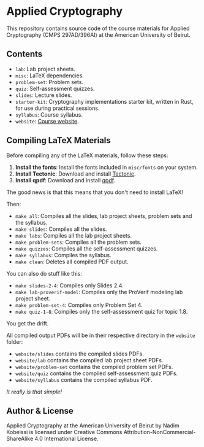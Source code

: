 # Applied Cryptography

This repository contains source code of the course materials for Applied Cryptography (CMPS 297AD/396AI) at the American University of Beirut.

## Contents

- `lab`: Lab project sheets.
- `misc`: LaTeX dependencies.
- `problem-set`: Problem sets.
- `quiz`: Self-assessment quizzes.
- `slides`: Lecture slides.
- `starter-kit`: Cryptography implementations starter kit, written in Rust, for use during practical sessions.
- `syllabus`: Course syllabus.
- `website`: [Course website](https://appliedcryptography.page).

## Compiling LaTeX Materials

Before compiling any of the LaTeX materials, follow these steps:

1. **Install the fonts**: Install the fonts included in `misc/fonts` on your system.
2. **Install Tectonic**: Download and install [Tectonic](https://tectonic-typesetting.github.io/en-US/).
3. **Install qpdf**: Download and install [qpdf](https://qpdf.sourceforge.io/).

The good news is that this means that you don't need to install LaTeX!

Then:

- `make all`: Compiles all the slides, lab project sheets, problem sets and the syllabus.
- `make slides`: Compiles all the slides.
- `make labs`: Compiles all the lab project sheets.
- `make problem-sets`: Compiles all the problem sets.
- `make quizzes`: Compiles all the self-assessment quizzes.
- `make syllabus`: Compiles the syllabus.
- `make clean`: Deletes all compiled PDF output.

You can also do stuff like this:

- `make slides-2-4`: Compiles only Slides 2.4.
- `make lab-proverif-model`: Compiles only the ProVerif modeling lab project sheet.
- `make problem-set-4`: Compiles only Problem Set 4.
- `make quiz-1-8`: Compiles only the self-assessment quiz for topic 1.8.

You get the drift.

All compiled output PDFs will be in their respective directory in the `website` folder:

- `website/slides` contains the compiled slides PDFs.
- `website/lab` contains the compiled lab project sheet PDFs.
- `website/problem-set` contains the compiled problem set PDFs.
- `website/quiz` contains the compiled self-assessment quiz PDFs.
- `website/syllabus` contains the compiled syllabus PDF.

_It really is that simple!_

## Author & License

Applied Cryptography at the American University of Beirut by Nadim Kobeissi is licensed under Creative Commons Attribution-NonCommercial-ShareAlike 4.0 International License.
